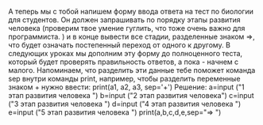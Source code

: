 А теперь мы с тобой напишем форму ввода ответа на тест по биологии для студентов. Он должен запрашивать по порядку этапы развития человека (проверим твое умение гуглить, что тоже очень важно для программиста. ) и в конце вывести все стадии, разделенные знаком =>, что будет означать постепенный переход от одного к другому. В следующих уроках мы дополним эту форму до полноценного теста, который будет проверять правильность ответов, а пока - начнем с малого. Напоминаем, что разделить эти данные тебе поможет команда sep внутри команды print, например, чтобы разделить переменные знаком + нужно ввести:
print(a1, a2, a3, sep='+')
Решение:
a=input ("1 этап развития человека ")
b=input ("2 этап развития человека")
c=input ("3 этап развития человека ")
d=input ("4 этап развития человека ")
e=input ("5 этап развития человека ")
print(a,b,c,d,e,sep="=> ")
